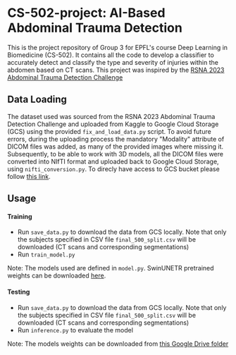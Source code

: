 # CS-502-project: AI-Based Abdominal Trauma Detection

This is the project repository of Group 3 for EPFL's course Deep Learning in Biomedicine (CS-502). It contains all the code to develop a classifier to accurately detect and classify the type and severity of injuries within the abdomen based on CT scans. This project was inspired by the [RSNA 2023 Abdominal Trauma Detection Challenge](https://www.kaggle.com/competitions/rsna-2023-abdominal-trauma-detection/)

## Data Loading 
The dataset used was sourced from the RSNA 2023 Abdominal Trauma Detection Challenge and uploaded from Kaggle to Google Cloud Storage (GCS) using the provided `fix_and_load_data.py` script. To avoid future errors, during the uploading process the mandatory "Modality" attribute of DICOM files was added, as many of the provided images where missing it.  
Subsequently, to be able to work with 3D models, all the DICOM files were converted into NIfTI format and uploaded back to Google Cloud Storage, using `nifti_conversion.py`.
To direcly have access to GCS bucket please follow [this link](https://console.cloud.google.com/storage/browser/rsna-competition-2023). 

## Usage

#### Training 
- Run `save_data.py` to download the data from GCS locally. Note that only the subjects specified in CSV file `final_500_split.csv` will be downloaded (CT scans and corresponding segmentations)  
- Run `train_model.py`
  
Note: The models used are defined in `model.py`. SwinUNETR pretrained weights can be downloaded [here](https://github.com/Project-MONAI/MONAI-extra-test-data/releases/download/0.8.1/swin_unetr.base_5000ep_f48_lr2e-4_pretrained.pt).

#### Testing
- Run `save_data.py` to download the data from GCS locally. Note that only the subjects specified in CSV file `final_500_split.csv` will be downloaded (CT scans and corresponding segmentations)
- Run `inference.py` to evaluate the model

Note: The models weights can be downloaded from [this Google Drive folder](https://drive.google.com/drive/folders/1RF99qcKKCKSie-4v6V96Cu1t4wuphQrF?usp=sharing)





